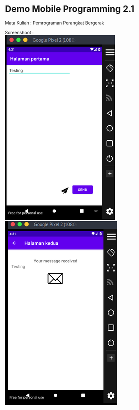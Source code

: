 # Demo Mobile Programming 2.1
Mata Kuliah : Pemrograman Perangkat Bergerak

Screenshoot :<br>
<img src="/Mobile-Programming-2.1/image/2-1ss1.png">
<img src="/Mobile-Programming-2.1/image/2-1ss2.png">
